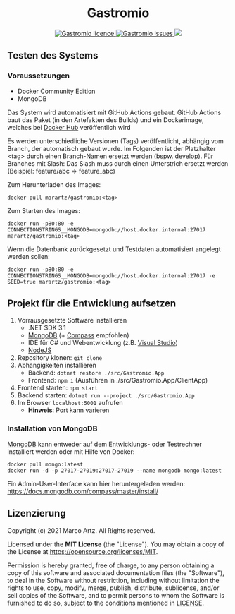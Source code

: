 <h1 align="center">Gastromio</h1>

<p align="center">
    <a href="https://github.com/marartz/Gastromio/blob/develop/LICENSE" target="_blank">
        <img src="https://img.shields.io/github/license/marartz/Gastromio?style=flat-square" alt="Gastromio licence" />
    </a>
    <a href="https://github.com/marartz/Gastromio/issues" target="_blank">
        <img src="https://img.shields.io/github/issues/marartz/Gastromio?style=flat-square" alt="Gastromio issues" />
    </a>
    <a href="https://www.gastromio.de/" target="blank">
        <img src="https://img.shields.io/website?url=https%3A%2F%2Fwww.gastromio.de%2FGastromio&logo=github&style=flat-square" />
    </a>

</p>

## Testen des Systems

### Voraussetzungen
- Docker Community Edition
- MongoDB

Das System wird automatisiert mit GitHub Actions gebaut. GitHub Actions baut das Paket (in den Artefakten des Builds)
und ein Dockerimage, welches bei [Docker Hub](https://hub.docker.com/repository/docker/marartz/gastromio) veröffentlich wird

Es werden unterschiedliche Versionen (Tags) veröffentlicht, abhängig vom Branch, der automatisch gebaut wurde. Im Folgenden ist der Platzhalter &lt;tag> durch einen Branch-Namen ersetzt werden (bspw. develop). 
Für Branches mit Slash: Das Slash muss durch
einen Unterstrich ersetzt werden (Beispiel: feature/abc => feature_abc)

Zum Herunterladen des Images:
```
docker pull marartz/gastromio:<tag>
```

Zum Starten des Images:
```
docker run -p80:80 -e CONNECTIONSTRINGS__MONGODB=mongodb://host.docker.internal:27017 marartz/gastromio:<tag>
```
    
Wenn die Datenbank zurückgesetzt und Testdaten automatisiert angelegt werden sollen:
```
docker run -p80:80 -e CONNECTIONSTRINGS__MONGODB=mongodb://host.docker.internal:27017 -e SEED=true marartz/gastromio:<tag>
```

## Projekt für die Entwicklung aufsetzen
1. Vorrausgesetzte Software installieren
    * .NET SDK 3.1
    * [MongoDB](https://www.mongodb.com/try/download/community) (+ [Compass](https://www.mongodb.com/try/download/compass) empfohlen)
    * IDE für C# und Webentwicklung (z.B. [Visual Studio](https://visualstudio.microsoft.com/de/))
    * [NodeJS](https://nodejs.org/)
2. Repository klonen: ```git clone```
3. Abhängigkeiten installieren
    * Backend: ```dotnet restore ./src/Gastromio.App```
    * Frontend: ```npm i``` (Ausführen in ./src/Gastromio.App/ClientApp)
4. Frontend starten: ```npm start```
5. Backend starten: ```dotnet run --project ./src/Gastromio.App```
6. Im Browser ```localhost:5001``` aufrufen
   - **Hinweis**: Port kann varieren

### Installation von MongoDB
[MongoDB](https://www.mongodb.com/try/download/community) kann entweder auf dem Entwicklungs- oder Testrechner installiert werden oder mit Hilfe von Docker:

```
docker pull mongo:latest
docker run -d -p 27017-27019:27017-27019 --name mongodb mongo:latest
```

Ein Admin-User-Interface kann hier heruntergeladen werden: https://docs.mongodb.com/compass/master/install/

## Lizenzierung

Copyright (c) 2021 Marco Artz. All Rights reserved.

Licensed under the **MIT License** (the "License").
You may obtain a copy of the License at https://opensource.org/licenses/MIT.

Permission is hereby granted, free of charge, to any person obtaining a copy of this software and associated documentation files (the "Software"), to deal in the Software without restriction, including without limitation the rights to use, copy, modify, merge, publish, distribute, sublicense, and/or sell copies of the Software, and to permit persons to whom the Software is furnished to do so, subject to the conditions mentioned in [LICENSE](./LICENSE).
